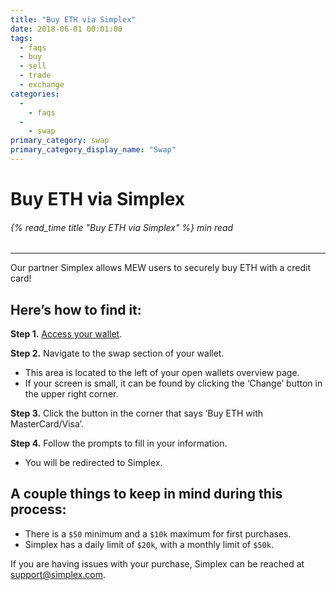 ```yaml
---
title: "Buy ETH via Simplex"
date: 2018-06-01 00:01:00
tags:
  - faqs
  - buy
  - sell
  - trade
  - exchange
categories:
  - 
    - faqs
  - 
    - swap
primary_category: swap
primary_category_display_name: "Swap"
---
```


# **Buy ETH via Simplex**

###### {% read_time title "Buy ETH via Simplex" %} min read

* * *

Our partner Simplex allows MEW users to securely buy ETH with a credit card!

## **Here’s how to find it:**

**Step 1.** [Access your wallet](/@@@@@@/getting-started/how-to-access-your-wallet/).

**Step 2.** Navigate to the swap section of your wallet.

* This area is located to the left of your open wallets overview page. 
* If your screen is small, it can be found by clicking the ‘Change’ button in the upper right corner. 

**Step 3.** Click the button in the corner that says ‘Buy ETH with MasterCard/Visa’.

**Step 4.** Follow the prompts to fill in your information.

* You will be redirected to Simplex. 

## **A couple things to keep in mind during this process:**

* There is a `$50` minimum and a `$10k` maximum for first purchases.
* Simplex has a daily limit of `$20k`, with a monthly limit of `$50k`. 

If you are having issues with your purchase, Simplex can be reached at support@simplex.com.